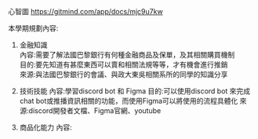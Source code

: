 心智圖
https://gitmind.com/app/docs/mjc9u7kw


本學期規劃內容:
1. 金融知識  
 內容:需要了解法國巴黎銀行有何種金融商品及保單，及其相關購買機制  
 目的:要先知道有甚麼東西可以賣和相關法規等等，才有機會進行推銷  
 來源:與法國巴黎銀行的會議、與政大東吳相關系所的同學的知識分享  
 
2. 技術技能
 內容:學習discord bot 和 Figma
 目的:可以使用discord bot 來完成chat bot或推播資訊相關的功能，而使用Figma可以將使用的流程具體化
 來源:discord開發者文檔、Figma官網、youtube
 
3. 商品化能力
 內容:



 
